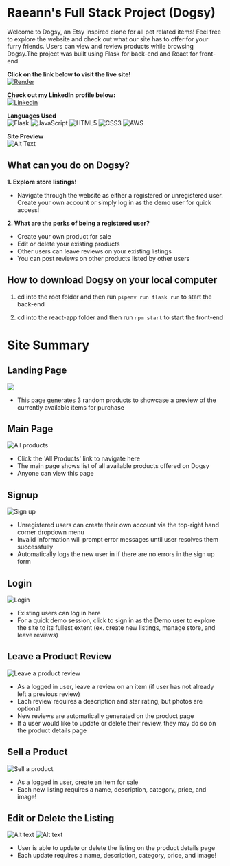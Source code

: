 # Raeann's Full Stack Project (Dogsy)

Welcome to Dogsy, an Etsy inspired clone for all pet related items! Feel free to explore the website and check out what our site has to offer for your furry friends. Users can view and review products while browsing Dogsy.The project was built using Flask for back-end and React for front-end.

**Click on the link below to visit the live site!**<br>
[![Render](https://img.shields.io/badge/Render-%46E3B7.svg?style=for-the-badge&logo=render&logoColor=white)
](https://dogsy.onrender.com/)

**Check out my LinkedIn profile below:**<br>
[![Linkedin](https://img.shields.io/badge/linkedin-%230077B5.svg?style=for-the-badge&logo=linkedin&logoColor=white)](https://www.linkedin.com/in/raeanntsui/)

**Languages Used**<br>
![Flask](https://img.shields.io/badge/flask-%23000.svg?style=for-the-badge&logo=flask&logoColor=white)
![JavaScript](https://img.shields.io/badge/javascript-%23323330.svg?style=for-the-badge&logo=javascript&logoColor=%23F7DF1E)
![HTML5](https://img.shields.io/badge/html5-%23E34F26.svg?style=for-the-badge&logo=html5&logoColor=white)
![CSS3](https://img.shields.io/badge/css3-%231572B6.svg?style=for-the-badge&logo=css3&logoColor=white)
![AWS](https://img.shields.io/badge/AWS-%23FF9900.svg?style=for-the-badge&logo=amazon-aws&logoColor=white)

**Site Preview**<br>
![Alt Text](https://media.giphy.com/media/v1.Y2lkPTc5MGI3NjExYmcyeW5wZ3l6dTB3eXB4cGtvYThtZ2RkdmE4ZHgwbmpuMHpvdW52OCZlcD12MV9pbnRlcm5hbF9naWZfYnlfaWQmY3Q9Zw/nLpZQxxXm98qlUBQzV/giphy.gif)

## What can you do on Dogsy?

**1. Explore store listings!**<br>

- Navigate through the website as either a registered or unregistered user. Create your own account or simply log in as the demo user for quick access!

**2. What are the perks of being a registered user?**<br>

- Create your own product for sale
- Edit or delete your existing products
- Other users can leave reviews on your existing listings
- You can post reviews on other products listed by other users

## How to download Dogsy on your local computer

1. cd into the root folder and then run `pipenv run flask run` to start the back-end

2. cd into the react-app folder and then run `npm start` to start the front-end

# Site Summary

## Landing Page

![](image-8.png)

- This page generates 3 random products to showcase a preview of the currently available items for purchase

## Main Page

![All products](image.png)

- Click the 'All Products' link to navigate here
- The main page shows list of all available products offered on Dogsy
- Anyone can view this page

## Signup

![Sign up](image-3.png)

- Unregistered users can create their own account via the top-right hand corner dropdown menu
- Invalid information will prompt error messages until user resolves them successfully
- Automatically logs the new user in if there are no errors in the sign up form

## Login

![Login](image-2.png)

- Existing users can log in here
- For a quick demo session, click to sign in as the Demo user to explore the site to its fullest extent (ex. create new listings, manage store, and leave reviews)

## Leave a Product Review

![Leave a product review](image-4.png)

- As a logged in user, leave a review on an item (if user has not already left a previous review)
- Each review requires a description and star rating, but photos are optional
- New reviews are automatically generated on the product page
- If a user would like to update or delete their review, they may do so on the product details page

## Sell a Product

![Sell a product](image-5.png)

- As a logged in user, create an item for sale
- Each new listing requires a name, description, category, price, and image!

## Edit or Delete the Listing

![Alt text](image-6.png)
![Alt text](image-7.png)

- User is able to update or delete the listing on the product details page
- Each update requires a name, description, category, price, and image!
